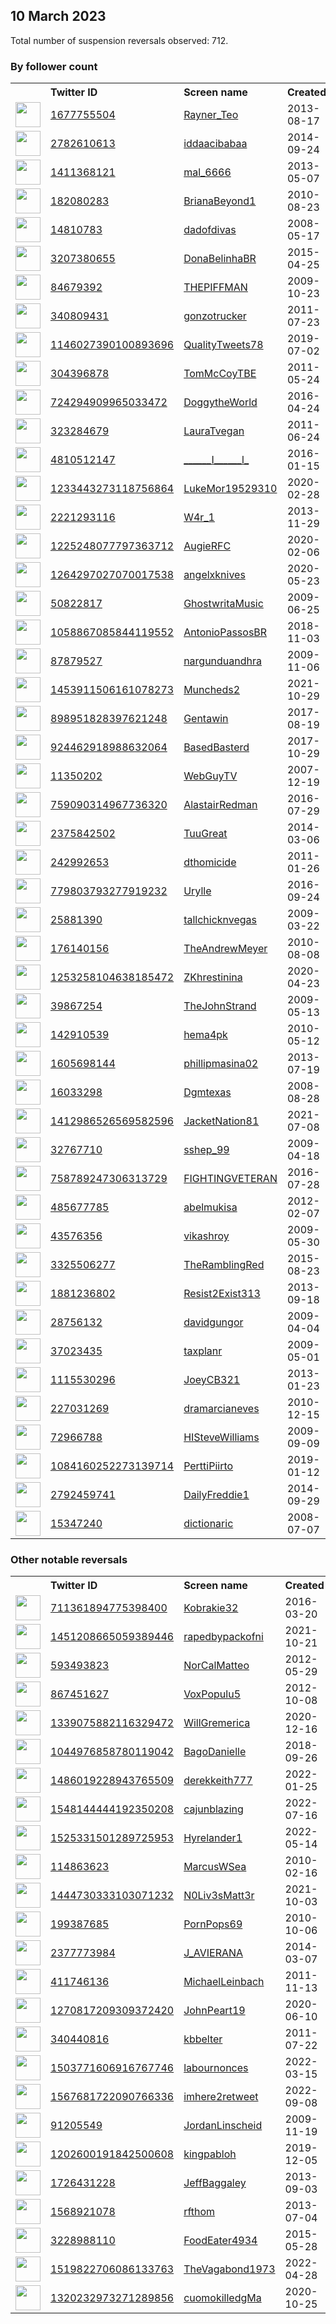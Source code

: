 
## 10 March 2023
Total number of suspension reversals observed: 712.

### By follower count
<table><tr><th></th><th align="left">Twitter ID</th><th align="left">Screen name</th>
<th align="left">Created</th><th align="left">Status</th><th align="left">Suspended</th><th align="left">Followers</th>
<tr><td><a href="https://pbs.twimg.com/profile_images/730739471847546880/QH8n1ZsL_normal.jpg"><img src="https://pbs.twimg.com/profile_images/730739471847546880/QH8n1ZsL_normal.jpg" width="40px" height="40px" align="center"/></a></td><td><a href="https://twitter.com/intent/user?user_id=1677755504">1677755504</a></td><td><a href="https://twitter.com/Rayner_Teo">Rayner_Teo</a></td><td>2013-08-17</td><td align="center">✔️</td><td>2023-01-01</td><td>212245</td></tr>
<tr><td><a href="https://pbs.twimg.com/profile_images/1504395479907508232/uNm0OOIu_normal.jpg"><img src="https://pbs.twimg.com/profile_images/1504395479907508232/uNm0OOIu_normal.jpg" width="40px" height="40px" align="center"/></a></td><td><a href="https://twitter.com/intent/user?user_id=2782610613">2782610613</a></td><td><a href="https://twitter.com/iddaacibabaa">iddaacibabaa</a></td><td>2014-09-24</td><td align="center">🔒</td><td>2022-05-12</td><td>189824</td></tr>
<tr><td><a href="https://pbs.twimg.com/profile_images/1562545777901281280/IK6_e3XL_normal.jpg"><img src="https://pbs.twimg.com/profile_images/1562545777901281280/IK6_e3XL_normal.jpg" width="40px" height="40px" align="center"/></a></td><td><a href="https://twitter.com/intent/user?user_id=1411368121">1411368121</a></td><td><a href="https://twitter.com/mal_6666">mal_6666</a></td><td>2013-05-07</td><td align="center"></td><td>2022-12-08</td><td>79157</td></tr>
<tr><td><a href="https://pbs.twimg.com/profile_images/1625276410620268549/l5Wu3E3M_normal.jpg"><img src="https://pbs.twimg.com/profile_images/1625276410620268549/l5Wu3E3M_normal.jpg" width="40px" height="40px" align="center"/></a></td><td><a href="https://twitter.com/intent/user?user_id=182080283">182080283</a></td><td><a href="https://twitter.com/BrianaBeyond1">BrianaBeyond1</a></td><td>2010-08-23</td><td align="center"></td><td></td><td>53780</td></tr>
<tr><td><a href="https://pbs.twimg.com/profile_images/1627411622447677446/XBhBYSjX_normal.jpg"><img src="https://pbs.twimg.com/profile_images/1627411622447677446/XBhBYSjX_normal.jpg" width="40px" height="40px" align="center"/></a></td><td><a href="https://twitter.com/intent/user?user_id=14810783">14810783</a></td><td><a href="https://twitter.com/dadofdivas">dadofdivas</a></td><td>2008-05-17</td><td align="center"></td><td>2023-01-11</td><td>53307</td></tr>
<tr><td><a href="https://pbs.twimg.com/profile_images/1618212111615655939/m8DlvQhB_normal.jpg"><img src="https://pbs.twimg.com/profile_images/1618212111615655939/m8DlvQhB_normal.jpg" width="40px" height="40px" align="center"/></a></td><td><a href="https://twitter.com/intent/user?user_id=3207380655">3207380655</a></td><td><a href="https://twitter.com/DonaBelinhaBR">DonaBelinhaBR</a></td><td>2015-04-25</td><td align="center"></td><td></td><td>51648</td></tr>
<tr><td><a href="https://pbs.twimg.com/profile_images/1344543333947908097/PjJOaev9_normal.jpg"><img src="https://pbs.twimg.com/profile_images/1344543333947908097/PjJOaev9_normal.jpg" width="40px" height="40px" align="center"/></a></td><td><a href="https://twitter.com/intent/user?user_id=84679392">84679392</a></td><td><a href="https://twitter.com/THEPIFFMAN">THEPIFFMAN</a></td><td>2009-10-23</td><td align="center"></td><td>2022-11-12</td><td>45530</td></tr>
<tr><td><a href="https://pbs.twimg.com/profile_images/1472114499/outlawtrucking_normal.jpg"><img src="https://pbs.twimg.com/profile_images/1472114499/outlawtrucking_normal.jpg" width="40px" height="40px" align="center"/></a></td><td><a href="https://twitter.com/intent/user?user_id=340809431">340809431</a></td><td><a href="https://twitter.com/gonzotrucker">gonzotrucker</a></td><td>2011-07-23</td><td align="center"></td><td>2023-01-28</td><td>35033</td></tr>
<tr><td><a href="https://pbs.twimg.com/profile_images/1519257719462666242/-YgfyCP5_normal.jpg"><img src="https://pbs.twimg.com/profile_images/1519257719462666242/-YgfyCP5_normal.jpg" width="40px" height="40px" align="center"/></a></td><td><a href="https://twitter.com/intent/user?user_id=1146027390100893696">1146027390100893696</a></td><td><a href="https://twitter.com/QualityTweets78">QualityTweets78</a></td><td>2019-07-02</td><td align="center"></td><td>2023-03-07</td><td>34757</td></tr>
<tr><td><a href="https://pbs.twimg.com/profile_images/1190186407316340736/Gsok-YUk_normal.jpg"><img src="https://pbs.twimg.com/profile_images/1190186407316340736/Gsok-YUk_normal.jpg" width="40px" height="40px" align="center"/></a></td><td><a href="https://twitter.com/intent/user?user_id=304396878">304396878</a></td><td><a href="https://twitter.com/TomMcCoyTBE">TomMcCoyTBE</a></td><td>2011-05-24</td><td align="center">🔒</td><td></td><td>33624</td></tr>
<tr><td><a href="https://pbs.twimg.com/profile_images/985150110924500992/xLv16kkU_normal.jpg"><img src="https://pbs.twimg.com/profile_images/985150110924500992/xLv16kkU_normal.jpg" width="40px" height="40px" align="center"/></a></td><td><a href="https://twitter.com/intent/user?user_id=724294909965033472">724294909965033472</a></td><td><a href="https://twitter.com/DoggytheWorld">DoggytheWorld</a></td><td>2016-04-24</td><td align="center"></td><td>2023-01-07</td><td>25038</td></tr>
<tr><td><a href="https://pbs.twimg.com/profile_images/940941674930249728/X56k-WFm_normal.jpg"><img src="https://pbs.twimg.com/profile_images/940941674930249728/X56k-WFm_normal.jpg" width="40px" height="40px" align="center"/></a></td><td><a href="https://twitter.com/intent/user?user_id=323284679">323284679</a></td><td><a href="https://twitter.com/LauraTvegan">LauraTvegan</a></td><td>2011-06-24</td><td align="center"></td><td>2023-01-23</td><td>22520</td></tr>
<tr><td><a href="https://pbs.twimg.com/profile_images/1053870456040816641/LCXWPlT7_normal.jpg"><img src="https://pbs.twimg.com/profile_images/1053870456040816641/LCXWPlT7_normal.jpg" width="40px" height="40px" align="center"/></a></td><td><a href="https://twitter.com/intent/user?user_id=4810512147">4810512147</a></td><td><a href="https://twitter.com/______I______l_">______I______l_</a></td><td>2016-01-15</td><td align="center"></td><td></td><td>17283</td></tr>
<tr><td><a href="https://pbs.twimg.com/profile_images/1350677465002176514/Sh3szoFK_normal.jpg"><img src="https://pbs.twimg.com/profile_images/1350677465002176514/Sh3szoFK_normal.jpg" width="40px" height="40px" align="center"/></a></td><td><a href="https://twitter.com/intent/user?user_id=1233443273118756864">1233443273118756864</a></td><td><a href="https://twitter.com/LukeMor19529310">LukeMor19529310</a></td><td>2020-02-28</td><td align="center"></td><td>2022-05-01</td><td>16220</td></tr>
<tr><td><a href="https://pbs.twimg.com/profile_images/1602303543670870016/BuavWF-x_normal.jpg"><img src="https://pbs.twimg.com/profile_images/1602303543670870016/BuavWF-x_normal.jpg" width="40px" height="40px" align="center"/></a></td><td><a href="https://twitter.com/intent/user?user_id=2221293116">2221293116</a></td><td><a href="https://twitter.com/W4r_1">W4r_1</a></td><td>2013-11-29</td><td align="center"></td><td>2023-01-29</td><td>15422</td></tr>
<tr><td><a href="https://pbs.twimg.com/profile_images/1559266296197431297/QLOpOV3v_normal.jpg"><img src="https://pbs.twimg.com/profile_images/1559266296197431297/QLOpOV3v_normal.jpg" width="40px" height="40px" align="center"/></a></td><td><a href="https://twitter.com/intent/user?user_id=1225248077797363712">1225248077797363712</a></td><td><a href="https://twitter.com/AugieRFC">AugieRFC</a></td><td>2020-02-06</td><td align="center"></td><td>2023-02-20</td><td>15225</td></tr>
<tr><td><a href="https://pbs.twimg.com/profile_images/1630415298158288897/7TKOcRzN_normal.jpg"><img src="https://pbs.twimg.com/profile_images/1630415298158288897/7TKOcRzN_normal.jpg" width="40px" height="40px" align="center"/></a></td><td><a href="https://twitter.com/intent/user?user_id=1264297027070017538">1264297027070017538</a></td><td><a href="https://twitter.com/angelxknives">angelxknives</a></td><td>2020-05-23</td><td align="center"></td><td>2023-03-01</td><td>12540</td></tr>
<tr><td><a href="https://pbs.twimg.com/profile_images/1634073155290497024/WzDczqGm_normal.jpg"><img src="https://pbs.twimg.com/profile_images/1634073155290497024/WzDczqGm_normal.jpg" width="40px" height="40px" align="center"/></a></td><td><a href="https://twitter.com/intent/user?user_id=50822817">50822817</a></td><td><a href="https://twitter.com/GhostwritaMusic">GhostwritaMusic</a></td><td>2009-06-25</td><td align="center"></td><td></td><td>11384</td></tr>
<tr><td><a href="https://pbs.twimg.com/profile_images/1479220725168971781/jOwZj5yk_normal.jpg"><img src="https://pbs.twimg.com/profile_images/1479220725168971781/jOwZj5yk_normal.jpg" width="40px" height="40px" align="center"/></a></td><td><a href="https://twitter.com/intent/user?user_id=1058867085844119552">1058867085844119552</a></td><td><a href="https://twitter.com/AntonioPassosBR">AntonioPassosBR</a></td><td>2018-11-03</td><td align="center"></td><td>2022-07-21</td><td>11128</td></tr>
<tr><td><a href="https://pbs.twimg.com/profile_images/1610710701366181890/oleFXFh7_normal.jpg"><img src="https://pbs.twimg.com/profile_images/1610710701366181890/oleFXFh7_normal.jpg" width="40px" height="40px" align="center"/></a></td><td><a href="https://twitter.com/intent/user?user_id=87879527">87879527</a></td><td><a href="https://twitter.com/nargunduandhra">nargunduandhra</a></td><td>2009-11-06</td><td align="center"></td><td>2023-01-08</td><td>10459</td></tr>
<tr><td><a href="https://pbs.twimg.com/profile_images/1592907602178236416/koPF503H_normal.jpg"><img src="https://pbs.twimg.com/profile_images/1592907602178236416/koPF503H_normal.jpg" width="40px" height="40px" align="center"/></a></td><td><a href="https://twitter.com/intent/user?user_id=1453911506161078273">1453911506161078273</a></td><td><a href="https://twitter.com/Muncheds2">Muncheds2</a></td><td>2021-10-29</td><td align="center"></td><td>2022-11-21</td><td>9485</td></tr>
<tr><td><a href="https://pbs.twimg.com/profile_images/1601398795899920386/3aQlRqNu_normal.jpg"><img src="https://pbs.twimg.com/profile_images/1601398795899920386/3aQlRqNu_normal.jpg" width="40px" height="40px" align="center"/></a></td><td><a href="https://twitter.com/intent/user?user_id=898951828397621248">898951828397621248</a></td><td><a href="https://twitter.com/Gentawin">Gentawin</a></td><td>2017-08-19</td><td align="center"></td><td>2023-01-29</td><td>8824</td></tr>
<tr><td><a href="https://pbs.twimg.com/profile_images/970712029580447744/HJYPp-rd_normal.jpg"><img src="https://pbs.twimg.com/profile_images/970712029580447744/HJYPp-rd_normal.jpg" width="40px" height="40px" align="center"/></a></td><td><a href="https://twitter.com/intent/user?user_id=924462918988632064">924462918988632064</a></td><td><a href="https://twitter.com/BasedBasterd">BasedBasterd</a></td><td>2017-10-29</td><td align="center"></td><td></td><td>8306</td></tr>
<tr><td><a href="https://pbs.twimg.com/profile_images/1634046129892634626/I4DzAUmR_normal.jpg"><img src="https://pbs.twimg.com/profile_images/1634046129892634626/I4DzAUmR_normal.jpg" width="40px" height="40px" align="center"/></a></td><td><a href="https://twitter.com/intent/user?user_id=11350202">11350202</a></td><td><a href="https://twitter.com/WebGuyTV">WebGuyTV</a></td><td>2007-12-19</td><td align="center"></td><td>2023-01-26</td><td>7835</td></tr>
<tr><td><a href="https://pbs.twimg.com/profile_images/1025734597370372101/iHE_75Pb_normal.jpg"><img src="https://pbs.twimg.com/profile_images/1025734597370372101/iHE_75Pb_normal.jpg" width="40px" height="40px" align="center"/></a></td><td><a href="https://twitter.com/intent/user?user_id=759090314967736320">759090314967736320</a></td><td><a href="https://twitter.com/AlastairRedman">AlastairRedman</a></td><td>2016-07-29</td><td align="center"></td><td>2023-03-04</td><td>7457</td></tr>
<tr><td><a href="https://pbs.twimg.com/profile_images/1340018697310756864/gMyLFu3m_normal.jpg"><img src="https://pbs.twimg.com/profile_images/1340018697310756864/gMyLFu3m_normal.jpg" width="40px" height="40px" align="center"/></a></td><td><a href="https://twitter.com/intent/user?user_id=2375842502">2375842502</a></td><td><a href="https://twitter.com/TuuGreat">TuuGreat</a></td><td>2014-03-06</td><td align="center"></td><td></td><td>7322</td></tr>
<tr><td><a href="https://pbs.twimg.com/profile_images/1071195925245280256/4QgNNdEF_normal.jpg"><img src="https://pbs.twimg.com/profile_images/1071195925245280256/4QgNNdEF_normal.jpg" width="40px" height="40px" align="center"/></a></td><td><a href="https://twitter.com/intent/user?user_id=242992653">242992653</a></td><td><a href="https://twitter.com/dthomicide">dthomicide</a></td><td>2011-01-26</td><td align="center"></td><td></td><td>7310</td></tr>
<tr><td><a href="https://pbs.twimg.com/profile_images/1514460139100819467/ifhO3R0x_normal.jpg"><img src="https://pbs.twimg.com/profile_images/1514460139100819467/ifhO3R0x_normal.jpg" width="40px" height="40px" align="center"/></a></td><td><a href="https://twitter.com/intent/user?user_id=779803793277919232">779803793277919232</a></td><td><a href="https://twitter.com/Urylle">Urylle</a></td><td>2016-09-24</td><td align="center"></td><td>2022-06-13</td><td>6871</td></tr>
<tr><td><a href="https://pbs.twimg.com/profile_images/1231801292516773889/Q6DL1iLW_normal.jpg"><img src="https://pbs.twimg.com/profile_images/1231801292516773889/Q6DL1iLW_normal.jpg" width="40px" height="40px" align="center"/></a></td><td><a href="https://twitter.com/intent/user?user_id=25881390">25881390</a></td><td><a href="https://twitter.com/tallchicknvegas">tallchicknvegas</a></td><td>2009-03-22</td><td align="center"></td><td></td><td>6618</td></tr>
<tr><td><a href="https://pbs.twimg.com/profile_images/1319500070786482176/K-TE6jWd_normal.jpg"><img src="https://pbs.twimg.com/profile_images/1319500070786482176/K-TE6jWd_normal.jpg" width="40px" height="40px" align="center"/></a></td><td><a href="https://twitter.com/intent/user?user_id=176140156">176140156</a></td><td><a href="https://twitter.com/TheAndrewMeyer">TheAndrewMeyer</a></td><td>2010-08-08</td><td align="center"></td><td></td><td>6213</td></tr>
<tr><td><a href="https://pbs.twimg.com/profile_images/1521171799723155457/AEYv-6kw_normal.jpg"><img src="https://pbs.twimg.com/profile_images/1521171799723155457/AEYv-6kw_normal.jpg" width="40px" height="40px" align="center"/></a></td><td><a href="https://twitter.com/intent/user?user_id=1253258104638185472">1253258104638185472</a></td><td><a href="https://twitter.com/ZKhrestinina">ZKhrestinina</a></td><td>2020-04-23</td><td align="center"></td><td>2022-07-26</td><td>5828</td></tr>
<tr><td><a href="https://pbs.twimg.com/profile_images/1634214226339176449/QdWlsq7F_normal.jpg"><img src="https://pbs.twimg.com/profile_images/1634214226339176449/QdWlsq7F_normal.jpg" width="40px" height="40px" align="center"/></a></td><td><a href="https://twitter.com/intent/user?user_id=39867254">39867254</a></td><td><a href="https://twitter.com/TheJohnStrand">TheJohnStrand</a></td><td>2009-05-13</td><td align="center"></td><td>2022-12-07</td><td>5646</td></tr>
<tr><td><a href="https://pbs.twimg.com/profile_images/1562611269370249216/gwAfgnP8_normal.jpg"><img src="https://pbs.twimg.com/profile_images/1562611269370249216/gwAfgnP8_normal.jpg" width="40px" height="40px" align="center"/></a></td><td><a href="https://twitter.com/intent/user?user_id=142910539">142910539</a></td><td><a href="https://twitter.com/hema4pk">hema4pk</a></td><td>2010-05-12</td><td align="center"></td><td>2022-10-03</td><td>5574</td></tr>
<tr><td><a href="https://pbs.twimg.com/profile_images/1399064484203872258/BUPxHN8u_normal.jpg"><img src="https://pbs.twimg.com/profile_images/1399064484203872258/BUPxHN8u_normal.jpg" width="40px" height="40px" align="center"/></a></td><td><a href="https://twitter.com/intent/user?user_id=1605698144">1605698144</a></td><td><a href="https://twitter.com/phillipmasina02">phillipmasina02</a></td><td>2013-07-19</td><td align="center">🔒</td><td>2023-01-08</td><td>5377</td></tr>
<tr><td><a href="https://pbs.twimg.com/profile_images/1171388330992443392/boqHDyrB_normal.jpg"><img src="https://pbs.twimg.com/profile_images/1171388330992443392/boqHDyrB_normal.jpg" width="40px" height="40px" align="center"/></a></td><td><a href="https://twitter.com/intent/user?user_id=16033298">16033298</a></td><td><a href="https://twitter.com/Dgmtexas">Dgmtexas</a></td><td>2008-08-28</td><td align="center"></td><td></td><td>5102</td></tr>
<tr><td><a href="https://pbs.twimg.com/profile_images/1634274175375364133/_ebIPpiP_normal.jpg"><img src="https://pbs.twimg.com/profile_images/1634274175375364133/_ebIPpiP_normal.jpg" width="40px" height="40px" align="center"/></a></td><td><a href="https://twitter.com/intent/user?user_id=1412986526569582596">1412986526569582596</a></td><td><a href="https://twitter.com/JacketNation81">JacketNation81</a></td><td>2021-07-08</td><td align="center"></td><td>2022-07-29</td><td>4523</td></tr>
<tr><td><a href="https://pbs.twimg.com/profile_images/939168954622255104/OuJqEIFz_normal.jpg"><img src="https://pbs.twimg.com/profile_images/939168954622255104/OuJqEIFz_normal.jpg" width="40px" height="40px" align="center"/></a></td><td><a href="https://twitter.com/intent/user?user_id=32767710">32767710</a></td><td><a href="https://twitter.com/sshep_99">sshep_99</a></td><td>2009-04-18</td><td align="center"></td><td>2022-08-19</td><td>4501</td></tr>
<tr><td><a href="https://pbs.twimg.com/profile_images/759458733508349952/3Q4U8dUK_normal.jpg"><img src="https://pbs.twimg.com/profile_images/759458733508349952/3Q4U8dUK_normal.jpg" width="40px" height="40px" align="center"/></a></td><td><a href="https://twitter.com/intent/user?user_id=758789247306313729">758789247306313729</a></td><td><a href="https://twitter.com/FIGHTINGVETERAN">FIGHTINGVETERAN</a></td><td>2016-07-28</td><td align="center"></td><td></td><td>4005</td></tr>
<tr><td><a href="https://pbs.twimg.com/profile_images/1623284941894164480/Kw0iT8-x_normal.jpg"><img src="https://pbs.twimg.com/profile_images/1623284941894164480/Kw0iT8-x_normal.jpg" width="40px" height="40px" align="center"/></a></td><td><a href="https://twitter.com/intent/user?user_id=485677785">485677785</a></td><td><a href="https://twitter.com/abelmukisa">abelmukisa</a></td><td>2012-02-07</td><td align="center"></td><td>2023-01-13</td><td>3597</td></tr>
<tr><td><a href="https://pbs.twimg.com/profile_images/1314570573557587968/3Df4OK8A_normal.jpg"><img src="https://pbs.twimg.com/profile_images/1314570573557587968/3Df4OK8A_normal.jpg" width="40px" height="40px" align="center"/></a></td><td><a href="https://twitter.com/intent/user?user_id=43576356">43576356</a></td><td><a href="https://twitter.com/vikashroy">vikashroy</a></td><td>2009-05-30</td><td align="center"></td><td></td><td>3551</td></tr>
<tr><td><a href="https://pbs.twimg.com/profile_images/641222434650112000/IwCSdNir_normal.jpg"><img src="https://pbs.twimg.com/profile_images/641222434650112000/IwCSdNir_normal.jpg" width="40px" height="40px" align="center"/></a></td><td><a href="https://twitter.com/intent/user?user_id=3325506277">3325506277</a></td><td><a href="https://twitter.com/TheRamblingRed">TheRamblingRed</a></td><td>2015-08-23</td><td align="center"></td><td>2023-01-11</td><td>3544</td></tr>
<tr><td><a href="https://pbs.twimg.com/profile_images/1545136477193084929/_a_DnP8V_normal.jpg"><img src="https://pbs.twimg.com/profile_images/1545136477193084929/_a_DnP8V_normal.jpg" width="40px" height="40px" align="center"/></a></td><td><a href="https://twitter.com/intent/user?user_id=1881236802">1881236802</a></td><td><a href="https://twitter.com/Resist2Exist313">Resist2Exist313</a></td><td>2013-09-18</td><td align="center"></td><td>2022-08-22</td><td>3530</td></tr>
<tr><td><a href="https://pbs.twimg.com/profile_images/1484388083399159810/te_Ic1pq_normal.jpg"><img src="https://pbs.twimg.com/profile_images/1484388083399159810/te_Ic1pq_normal.jpg" width="40px" height="40px" align="center"/></a></td><td><a href="https://twitter.com/intent/user?user_id=28756132">28756132</a></td><td><a href="https://twitter.com/davidgungor">davidgungor</a></td><td>2009-04-04</td><td align="center"></td><td>2023-01-09</td><td>3508</td></tr>
<tr><td><a href="https://pbs.twimg.com/profile_images/655807667/Beidle__John3_normal.JPG"><img src="https://pbs.twimg.com/profile_images/655807667/Beidle__John3_normal.JPG" width="40px" height="40px" align="center"/></a></td><td><a href="https://twitter.com/intent/user?user_id=37023435">37023435</a></td><td><a href="https://twitter.com/taxplanr">taxplanr</a></td><td>2009-05-01</td><td align="center"></td><td>2022-07-27</td><td>3442</td></tr>
<tr><td><a href="https://pbs.twimg.com/profile_images/1266877957886414849/9mknuRgD_normal.jpg"><img src="https://pbs.twimg.com/profile_images/1266877957886414849/9mknuRgD_normal.jpg" width="40px" height="40px" align="center"/></a></td><td><a href="https://twitter.com/intent/user?user_id=1115530296">1115530296</a></td><td><a href="https://twitter.com/JoeyCB321">JoeyCB321</a></td><td>2013-01-23</td><td align="center"></td><td></td><td>3376</td></tr>
<tr><td><a href="https://pbs.twimg.com/profile_images/1612425195116961793/pM7Y5p8d_normal.jpg"><img src="https://pbs.twimg.com/profile_images/1612425195116961793/pM7Y5p8d_normal.jpg" width="40px" height="40px" align="center"/></a></td><td><a href="https://twitter.com/intent/user?user_id=227031269">227031269</a></td><td><a href="https://twitter.com/dramarcianeves">dramarcianeves</a></td><td>2010-12-15</td><td align="center"></td><td>2023-01-13</td><td>3220</td></tr>
<tr><td><a href="https://pbs.twimg.com/profile_images/1481742223859322880/QCS5i9cl_normal.jpg"><img src="https://pbs.twimg.com/profile_images/1481742223859322880/QCS5i9cl_normal.jpg" width="40px" height="40px" align="center"/></a></td><td><a href="https://twitter.com/intent/user?user_id=72966788">72966788</a></td><td><a href="https://twitter.com/HISteveWilliams">HISteveWilliams</a></td><td>2009-09-09</td><td align="center"></td><td>2022-03-08</td><td>3023</td></tr>
<tr><td><a href="https://pbs.twimg.com/profile_images/1229901121092825089/QEFSMTWz_normal.jpg"><img src="https://pbs.twimg.com/profile_images/1229901121092825089/QEFSMTWz_normal.jpg" width="40px" height="40px" align="center"/></a></td><td><a href="https://twitter.com/intent/user?user_id=1084160252273139714">1084160252273139714</a></td><td><a href="https://twitter.com/PerttiPiirto">PerttiPiirto</a></td><td>2019-01-12</td><td align="center"></td><td>2023-01-14</td><td>2857</td></tr>
<tr><td><a href="https://pbs.twimg.com/profile_images/516938106520346624/3-uLEH-w_normal.png"><img src="https://pbs.twimg.com/profile_images/516938106520346624/3-uLEH-w_normal.png" width="40px" height="40px" align="center"/></a></td><td><a href="https://twitter.com/intent/user?user_id=2792459741">2792459741</a></td><td><a href="https://twitter.com/DailyFreddie1">DailyFreddie1</a></td><td>2014-09-29</td><td align="center"></td><td>2022-12-31</td><td>2814</td></tr>
<tr><td><a href="https://pbs.twimg.com/profile_images/822223526937632770/3bgYPrCr_normal.jpg"><img src="https://pbs.twimg.com/profile_images/822223526937632770/3bgYPrCr_normal.jpg" width="40px" height="40px" align="center"/></a></td><td><a href="https://twitter.com/intent/user?user_id=15347240">15347240</a></td><td><a href="https://twitter.com/dictionaric">dictionaric</a></td><td>2008-07-07</td><td align="center"></td><td>2022-08-21</td><td>2718</td></tr>
</table>

### Other notable reversals
<table><tr><th></th><th align="left">Twitter ID</th><th align="left">Screen name</th>
<th align="left">Created</th><th align="left">Status</th><th align="left">Suspended</th><th align="left">Followers</th>
<tr><td><a href="https://pbs.twimg.com/profile_images/1379889005433602056/BSqy-KyO_normal.jpg"><img src="https://pbs.twimg.com/profile_images/1379889005433602056/BSqy-KyO_normal.jpg" width="40px" height="40px" align="center"/></a></td><td><a href="https://twitter.com/intent/user?user_id=711361894775398400">711361894775398400</a></td><td><a href="https://twitter.com/Kobrakie32">Kobrakie32</a></td><td>2016-03-20</td><td align="center"></td><td>2022-11-06</td><td>110</td></tr>
<tr><td><a href="https://pbs.twimg.com/profile_images/1585113062629310465/EhgqB2lv_normal.jpg"><img src="https://pbs.twimg.com/profile_images/1585113062629310465/EhgqB2lv_normal.jpg" width="40px" height="40px" align="center"/></a></td><td><a href="https://twitter.com/intent/user?user_id=1451208665059389446">1451208665059389446</a></td><td><a href="https://twitter.com/rapedbypackofni">rapedbypackofni</a></td><td>2021-10-21</td><td align="center"></td><td>2022-12-02</td><td>563</td></tr>
<tr><td><a href="https://pbs.twimg.com/profile_images/1505755482383806470/fbj6LNVE_normal.jpg"><img src="https://pbs.twimg.com/profile_images/1505755482383806470/fbj6LNVE_normal.jpg" width="40px" height="40px" align="center"/></a></td><td><a href="https://twitter.com/intent/user?user_id=593493823">593493823</a></td><td><a href="https://twitter.com/NorCalMatteo">NorCalMatteo</a></td><td>2012-05-29</td><td align="center"></td><td>2022-12-07</td><td>1561</td></tr>
<tr><td><a href="https://pbs.twimg.com/profile_images/1586317290445758464/vxv2s745_normal.jpg"><img src="https://pbs.twimg.com/profile_images/1586317290445758464/vxv2s745_normal.jpg" width="40px" height="40px" align="center"/></a></td><td><a href="https://twitter.com/intent/user?user_id=867451627">867451627</a></td><td><a href="https://twitter.com/VoxPopulu5">VoxPopulu5</a></td><td>2012-10-08</td><td align="center"></td><td>2022-11-30</td><td>72</td></tr>
<tr><td><a href="https://pbs.twimg.com/profile_images/1349089665681387520/O8lA7wan_normal.jpg"><img src="https://pbs.twimg.com/profile_images/1349089665681387520/O8lA7wan_normal.jpg" width="40px" height="40px" align="center"/></a></td><td><a href="https://twitter.com/intent/user?user_id=1339075882116329472">1339075882116329472</a></td><td><a href="https://twitter.com/WillGremerica">WillGremerica</a></td><td>2020-12-16</td><td align="center"></td><td>2023-01-24</td><td>560</td></tr>
<tr><td><a href="https://pbs.twimg.com/profile_images/1534516230270468097/faHsseJl_normal.jpg"><img src="https://pbs.twimg.com/profile_images/1534516230270468097/faHsseJl_normal.jpg" width="40px" height="40px" align="center"/></a></td><td><a href="https://twitter.com/intent/user?user_id=1044976858780119042">1044976858780119042</a></td><td><a href="https://twitter.com/BagoDanielle">BagoDanielle</a></td><td>2018-09-26</td><td align="center"></td><td>2022-12-07</td><td>1650</td></tr>
<tr><td><a href="https://pbs.twimg.com/profile_images/1596211147853758464/XeHW0vOe_normal.jpg"><img src="https://pbs.twimg.com/profile_images/1596211147853758464/XeHW0vOe_normal.jpg" width="40px" height="40px" align="center"/></a></td><td><a href="https://twitter.com/intent/user?user_id=1486019228943765509">1486019228943765509</a></td><td><a href="https://twitter.com/derekkeith777">derekkeith777</a></td><td>2022-01-25</td><td align="center"></td><td>2022-12-13</td><td>106</td></tr>
<tr><td><a href="https://abs.twimg.com/sticky/default_profile_images/default_profile_normal.png"><img src="https://abs.twimg.com/sticky/default_profile_images/default_profile_normal.png" width="40px" height="40px" align="center"/></a></td><td><a href="https://twitter.com/intent/user?user_id=1548144444192350208">1548144444192350208</a></td><td><a href="https://twitter.com/cajunblazing">cajunblazing</a></td><td>2022-07-16</td><td align="center"></td><td>2023-02-08</td><td>19</td></tr>
<tr><td><a href="https://pbs.twimg.com/profile_images/1574818065661001729/GYFn7VKs_normal.jpg"><img src="https://pbs.twimg.com/profile_images/1574818065661001729/GYFn7VKs_normal.jpg" width="40px" height="40px" align="center"/></a></td><td><a href="https://twitter.com/intent/user?user_id=1525331501289725953">1525331501289725953</a></td><td><a href="https://twitter.com/Hyrelander1">Hyrelander1</a></td><td>2022-05-14</td><td align="center"></td><td>2022-12-08</td><td>121</td></tr>
<tr><td><a href="https://pbs.twimg.com/profile_images/1303914949169750016/HvgF6MJu_normal.jpg"><img src="https://pbs.twimg.com/profile_images/1303914949169750016/HvgF6MJu_normal.jpg" width="40px" height="40px" align="center"/></a></td><td><a href="https://twitter.com/intent/user?user_id=114863623">114863623</a></td><td><a href="https://twitter.com/MarcusWSea">MarcusWSea</a></td><td>2010-02-16</td><td align="center"></td><td>2023-01-25</td><td>219</td></tr>
<tr><td><a href="https://pbs.twimg.com/profile_images/1543045915753193476/vQS0DUJt_normal.jpg"><img src="https://pbs.twimg.com/profile_images/1543045915753193476/vQS0DUJt_normal.jpg" width="40px" height="40px" align="center"/></a></td><td><a href="https://twitter.com/intent/user?user_id=1444730333103071232">1444730333103071232</a></td><td><a href="https://twitter.com/N0Liv3sMatt3r">N0Liv3sMatt3r</a></td><td>2021-10-03</td><td align="center"></td><td>2022-11-30</td><td>343</td></tr>
<tr><td><a href="https://pbs.twimg.com/profile_images/896444491531395072/gepbhPJb_normal.jpg"><img src="https://pbs.twimg.com/profile_images/896444491531395072/gepbhPJb_normal.jpg" width="40px" height="40px" align="center"/></a></td><td><a href="https://twitter.com/intent/user?user_id=199387685">199387685</a></td><td><a href="https://twitter.com/PornPops69">PornPops69</a></td><td>2010-10-06</td><td align="center"></td><td>2023-01-25</td><td>1724</td></tr>
<tr><td><a href="https://pbs.twimg.com/profile_images/1563307352417136640/yDK2ThWi_normal.png"><img src="https://pbs.twimg.com/profile_images/1563307352417136640/yDK2ThWi_normal.png" width="40px" height="40px" align="center"/></a></td><td><a href="https://twitter.com/intent/user?user_id=2377773984">2377773984</a></td><td><a href="https://twitter.com/J_AVIERANA">J_AVIERANA</a></td><td>2014-03-07</td><td align="center"></td><td>2023-01-19</td><td>788</td></tr>
<tr><td><a href="https://pbs.twimg.com/profile_images/1025320215125680128/issYDZbm_normal.jpg"><img src="https://pbs.twimg.com/profile_images/1025320215125680128/issYDZbm_normal.jpg" width="40px" height="40px" align="center"/></a></td><td><a href="https://twitter.com/intent/user?user_id=411746136">411746136</a></td><td><a href="https://twitter.com/MichaelLeinbach">MichaelLeinbach</a></td><td>2011-11-13</td><td align="center"></td><td>2023-02-01</td><td>442</td></tr>
<tr><td><a href="https://pbs.twimg.com/profile_images/1270817610326773760/ZKou9iDP_normal.jpg"><img src="https://pbs.twimg.com/profile_images/1270817610326773760/ZKou9iDP_normal.jpg" width="40px" height="40px" align="center"/></a></td><td><a href="https://twitter.com/intent/user?user_id=1270817209309372420">1270817209309372420</a></td><td><a href="https://twitter.com/JohnPeart19">JohnPeart19</a></td><td>2020-06-10</td><td align="center"></td><td>2022-12-20</td><td>34</td></tr>
<tr><td><a href="https://pbs.twimg.com/profile_images/454282995474501632/b9FY8tXk_normal.jpeg"><img src="https://pbs.twimg.com/profile_images/454282995474501632/b9FY8tXk_normal.jpeg" width="40px" height="40px" align="center"/></a></td><td><a href="https://twitter.com/intent/user?user_id=340440816">340440816</a></td><td><a href="https://twitter.com/kbbelter">kbbelter</a></td><td>2011-07-22</td><td align="center"></td><td>2023-03-01</td><td>124</td></tr>
<tr><td><a href="https://pbs.twimg.com/profile_images/1503775198662770693/uQhD9M_i_normal.jpg"><img src="https://pbs.twimg.com/profile_images/1503775198662770693/uQhD9M_i_normal.jpg" width="40px" height="40px" align="center"/></a></td><td><a href="https://twitter.com/intent/user?user_id=1503771606916767746">1503771606916767746</a></td><td><a href="https://twitter.com/labournonces">labournonces</a></td><td>2022-03-15</td><td align="center"></td><td>2022-12-23</td><td>248</td></tr>
<tr><td><a href="https://pbs.twimg.com/profile_images/1599183720296206336/FpCjSIfr_normal.jpg"><img src="https://pbs.twimg.com/profile_images/1599183720296206336/FpCjSIfr_normal.jpg" width="40px" height="40px" align="center"/></a></td><td><a href="https://twitter.com/intent/user?user_id=1567681722090766336">1567681722090766336</a></td><td><a href="https://twitter.com/imhere2retweet">imhere2retweet</a></td><td>2022-09-08</td><td align="center"></td><td>2023-03-08</td><td>271</td></tr>
<tr><td><a href="https://pbs.twimg.com/profile_images/868232643501936640/n73ycKCs_normal.jpg"><img src="https://pbs.twimg.com/profile_images/868232643501936640/n73ycKCs_normal.jpg" width="40px" height="40px" align="center"/></a></td><td><a href="https://twitter.com/intent/user?user_id=91205549">91205549</a></td><td><a href="https://twitter.com/JordanLinscheid">JordanLinscheid</a></td><td>2009-11-19</td><td align="center"></td><td>2022-11-07</td><td>277</td></tr>
<tr><td><a href="https://pbs.twimg.com/profile_images/1213739629175885824/3OCmqF4D_normal.jpg"><img src="https://pbs.twimg.com/profile_images/1213739629175885824/3OCmqF4D_normal.jpg" width="40px" height="40px" align="center"/></a></td><td><a href="https://twitter.com/intent/user?user_id=1202600191842500608">1202600191842500608</a></td><td><a href="https://twitter.com/kingpabloh">kingpabloh</a></td><td>2019-12-05</td><td align="center"></td><td>2023-01-11</td><td>22</td></tr>
<tr><td><a href="https://pbs.twimg.com/profile_images/1534478098858754051/B2HlQbzM_normal.jpg"><img src="https://pbs.twimg.com/profile_images/1534478098858754051/B2HlQbzM_normal.jpg" width="40px" height="40px" align="center"/></a></td><td><a href="https://twitter.com/intent/user?user_id=1726431228">1726431228</a></td><td><a href="https://twitter.com/JeffBaggaley">JeffBaggaley</a></td><td>2013-09-03</td><td align="center"></td><td>2022-12-29</td><td>312</td></tr>
<tr><td><a href="https://abs.twimg.com/sticky/default_profile_images/default_profile_normal.png"><img src="https://abs.twimg.com/sticky/default_profile_images/default_profile_normal.png" width="40px" height="40px" align="center"/></a></td><td><a href="https://twitter.com/intent/user?user_id=1568921078">1568921078</a></td><td><a href="https://twitter.com/rfthom">rfthom</a></td><td>2013-07-04</td><td align="center"></td><td>2023-02-09</td><td>9</td></tr>
<tr><td><a href="https://pbs.twimg.com/profile_images/1589564716157911040/0m2ShM6j_normal.jpg"><img src="https://pbs.twimg.com/profile_images/1589564716157911040/0m2ShM6j_normal.jpg" width="40px" height="40px" align="center"/></a></td><td><a href="https://twitter.com/intent/user?user_id=3228988110">3228988110</a></td><td><a href="https://twitter.com/FoodEater4934">FoodEater4934</a></td><td>2015-05-28</td><td align="center"></td><td>2022-11-30</td><td>138</td></tr>
<tr><td><a href="https://pbs.twimg.com/profile_images/1519864569715384322/Y-i0IxcH_normal.jpg"><img src="https://pbs.twimg.com/profile_images/1519864569715384322/Y-i0IxcH_normal.jpg" width="40px" height="40px" align="center"/></a></td><td><a href="https://twitter.com/intent/user?user_id=1519822706086133763">1519822706086133763</a></td><td><a href="https://twitter.com/TheVagabond1973">TheVagabond1973</a></td><td>2022-04-28</td><td align="center"></td><td>2022-11-29</td><td>41</td></tr>
<tr><td><a href="https://pbs.twimg.com/profile_images/1348359326667309060/K3l4ZLj5_normal.jpg"><img src="https://pbs.twimg.com/profile_images/1348359326667309060/K3l4ZLj5_normal.jpg" width="40px" height="40px" align="center"/></a></td><td><a href="https://twitter.com/intent/user?user_id=1320232973271289856">1320232973271289856</a></td><td><a href="https://twitter.com/cuomokilledgMa">cuomokilledgMa</a></td><td>2020-10-25</td><td align="center"></td><td>2023-01-02</td><td>389</td></tr>
</table>
